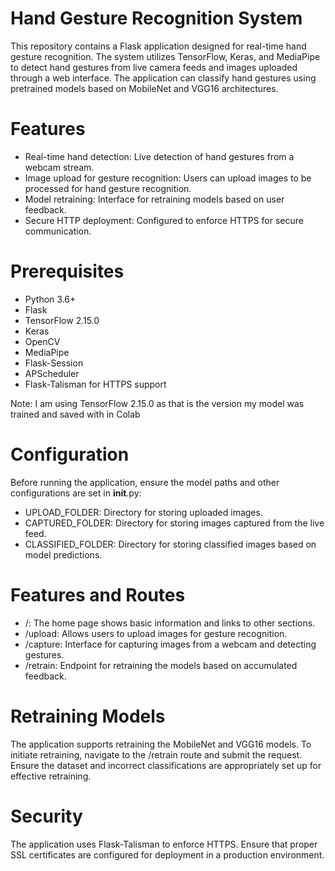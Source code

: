 # Hand Gesture Recognition System

This repository contains a Flask application designed for real-time hand gesture recognition. The system utilizes TensorFlow, Keras, and MediaPipe to detect hand gestures from live camera feeds and images uploaded through a web interface. The application can classify hand gestures using pretrained models based on MobileNet and VGG16 architectures.


# Features

* Real-time hand detection: Live detection of hand gestures from a webcam stream.
* Image upload for gesture recognition: Users can upload images to be processed for hand gesture recognition.
* Model retraining: Interface for retraining models based on user feedback.
* Secure HTTP deployment: Configured to enforce HTTPS for secure communication.


# Prerequisites
* Python 3.6+
* Flask
* TensorFlow 2.15.0
* Keras
* OpenCV
* MediaPipe
* Flask-Session
* APScheduler
* Flask-Talisman for HTTPS support

Note:
I am using TensorFlow 2.15.0 as that is the version my model was trained and saved with in Colab


# Configuration
Before running the application, ensure the model paths and other configurations are set in __init__.py:

* UPLOAD_FOLDER: Directory for storing uploaded images.
* CAPTURED_FOLDER: Directory for storing images captured from the live feed.
* CLASSIFIED_FOLDER: Directory for storing classified images based on model predictions.


# Features and Routes
* /: The home page shows basic information and links to other sections.
* /upload: Allows users to upload images for gesture recognition.
* /capture: Interface for capturing images from a webcam and detecting gestures.
* /retrain: Endpoint for retraining the models based on accumulated feedback.


# Retraining Models
The application supports retraining the MobileNet and VGG16 models. To initiate retraining, navigate to the /retrain route and submit the request. Ensure the dataset and incorrect classifications are appropriately set up for effective retraining.

# Security
The application uses Flask-Talisman to enforce HTTPS. Ensure that proper SSL certificates are configured for deployment in a production environment.

